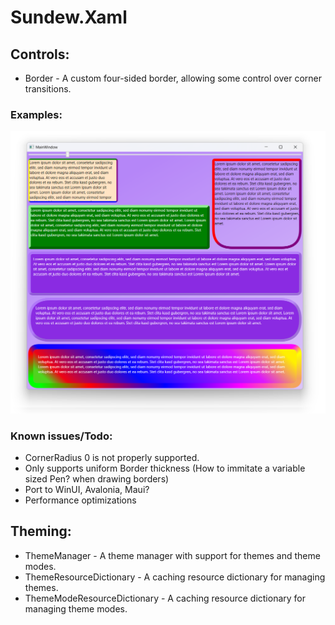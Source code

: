 # Sundew.Xaml

## Controls:
* Border - A custom four-sided border, allowing some control over corner transitions.

### Examples:
![Examples](Source/Resources/Examples.png)

### Known issues/Todo:
* CornerRadius 0 is not properly supported.
* Only supports uniform Border thickness (How to immitate a variable sized Pen? when drawing borders)
* Port to WinUI, Avalonia, Maui?
* Performance optimizations

## Theming:
* ThemeManager - A theme manager with support for themes and theme modes.
* ThemeResourceDictionary - A caching resource dictionary for managing themes.
* ThemeModeResourceDictionary - A caching resource dictionary for managing theme modes.
